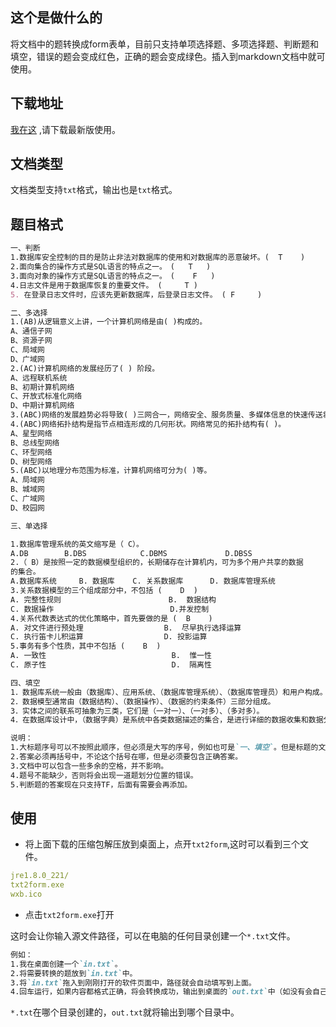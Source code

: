 ## 这个是做什么的

将文档中的题转换成form表单，目前只支持单项选择题、多项选择题、判断题和填空，错误的题会变成红色，正确的题会变成绿色。插入到markdown文档中就可使用。

## 下载地址

[我在这](https://www.lanzous.com/b00z8h43i) ,请下载最新版使用。

## 文档类型

文档类型支持`txt`格式，输出也是`txt`格式。

## 题目格式

```md
一、判断
1.数据库安全控制的目的是防止非法对数据库的使用和对数据库的恶意破坏。(  T    )
2.面向集合的操作方式是SQL语言的特点之一。　(   T   )
3.面向对象的操作方式是SQL语言的特点之一。　(    F   )
4.日志文件是用于数据库恢复的重要文件。 (     T )
5. 在登录日志文件时，应该先更新数据库，后登录日志文件。 ( F     )
```

```md
二、多选择
1.(AB)从逻辑意义上讲，一个计算机网络是由( )构成的。
A、通信子网
B、资源子网
C、局域网
D、广域网
2.(AC)计算机网络的发展经历了( ) 阶段。
A、远程联机系统
B、初期计算机网络
C、开放式标准化网络
D、中期计算机网络
3.(ABC)网络的发展趋势必将导致( )三网合一，网络安全、服务质量、多媒体信息的快速传送将成为网络性能的关键问题。A、计算机网络B、通信网络C、广播电视网络D、无线网络
4.(ABC)网络拓扑结构是指节点相连形成的几何形状。网络常见的拓扑结构有( )。
A、星型网络
B、总线型网络
C、环型网络
D、树型网络
5.(ABC)以地理分布范围为标准，计算机网络可分为( )等。
A、局域网
B、城域网
C、广域网
D、校园网
```

```md
三、单选择

1.数据库管理系统的英文缩写是（ C）。
A.DB        B.DBS            C.DBMS             D.DBSS 
2.（ B）是按照一定的数据模型组织的，长期储存在计算机内，可为多个用户共享的数据
的集合。
A.数据库系统     B. 数据库    C. 关系数据库      D. 数据库管理系统
3.关系数据模型的三个组成部分中，不包括 (    D  )
A. 完整性规则                        B.  数据结构
C. 数据操作                          D.并发控制 
4.关系代数表达式的优化策略中，首先要做的是 (  B    )
A. 对文件进行预处理                  B.  尽早执行选择运算
C. 执行笛卡儿积运算                  D. 投影运算
5.事务有多个性质，其中不包括 (    B  )
A. 一致性                            B.  惟一性
C. 原子性                            D.  隔离性
```

```md
四、填空
1．数据库系统一般由（数据库）、应用系统、（数据库管理系统）、（数据库管理员）和用户构成。
2．数据模型通常由（数据结构）、（数据操作）、（数据的约束条件）三部分组成。
3．实体之间的联系可抽象为三类，它们是（一对一）、（一对多）、（多对多）。
4．在数据库设计中，（数据字典）是系统中各类数据描述的集合，是进行详细的数据收集和数据分析所获得的主要成果。

```

```md
说明：
1.大标题序号可以不按照此顺序，但必须是大写的序号，例如也可是`一、填空`。但是标题的文字必须要一样，否则将不能识别是哪种类型的题。
2.答案必须再括号中，不论这个括号在哪，但是必须要包含正确答案。
3.文档中可以包含一些多余的空格，并不影响。
4.题号不能缺少，否则将会出现一道题划分位置的错误。
5.判断题的答案现在只支持TF，后面有需要会再添加。
```

## 使用

+ 将上面下载的压缩包解压放到桌面上，点开`txt2form`,这时可以看到三个文件。

```yaml
jre1.8.0_221/           
txt2form.exe
wxb.ico
```

+ 点击`txt2form.exe`打开

这时会让你输入源文件路径，可以在电脑的任何目录创建一个`*.txt`文件。

```md
例如：
1.我在桌面创建一个`in.txt`。
2.将需要转换的题放到`in.txt`中。
3.将`in.txt`拖入到刚刚打开的软件页面中，路径就会自动填写到上面。
4.回车运行，如果内容都格式正确，将会转换成功，输出到桌面的`out.txt`中（如没有会自己创建）。
```

`*.txt`在哪个目录创建的，`out.txt`就将输出到哪个目录中。
